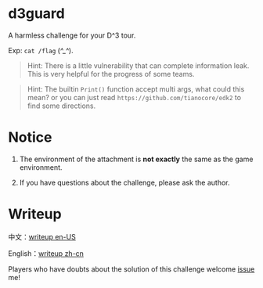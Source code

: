 # d3guard

A harmless challenge for your D^3 tour.

Exp: `cat /flag` (*^_^*).

> Hint: There is a little vulnerability that can complete information leak. This is very helpful for the progress of some teams.

> Hint: The builtin `Print()` function accept multi args, what could this mean?  or you can just read `https://github.com/tianocore/edk2` to find some directions.

# Notice

1. The environment of the attachment is **not exactly** the same as the game environment.

2. If you have questions about the challenge, please ask the author.

# Writeup

中文：[writeup en-US](https://github.com/yikesoftware/d3ctf-2022-pwn-d3guard/blob/main/writeup%20en-US.md)

English：[writeup zh-cn](https://github.com/yikesoftware/d3ctf-2022-pwn-d3guard/blob/main/writeup%20zh-cn.md)

Players who have doubts about the solution of this challenge welcome [issue](https://github.com/yikesoftware/d3ctf-2022-pwn-d3guard/issues) me!

